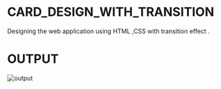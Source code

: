 # CARD_DESIGN_WITH_TRANSITION
Designing the web application using HTML ,CSS with transition effect .

# OUTPUT
![output](https://github.com/DeepikaA2004/CARD_DESIGN_WITH_TRANSITION/assets/110418508/0eeeced0-6991-46fe-baa4-50203fca46ad)
